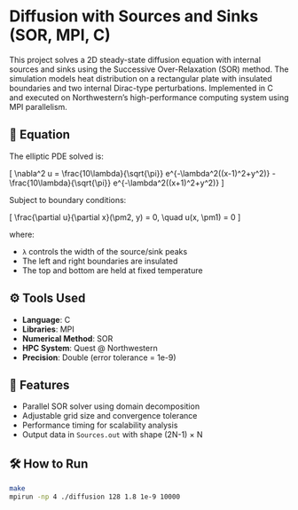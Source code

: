 # Diffusion with Sources and Sinks (SOR, MPI, C)

This project solves a 2D steady-state diffusion equation with internal sources and sinks using the Successive Over-Relaxation (SOR) method. The simulation models heat distribution on a rectangular plate with insulated boundaries and two internal Dirac-type perturbations. Implemented in C and executed on Northwestern’s high-performance computing system using MPI parallelism.

## 🔬 Equation

The elliptic PDE solved is:

\[
\nabla^2 u = \frac{10\lambda}{\sqrt{\pi}} e^{-\lambda^2((x-1)^2+y^2)} - \frac{10\lambda}{\sqrt{\pi}} e^{-\lambda^2((x+1)^2+y^2)}
\]

Subject to boundary conditions:

\[
\frac{\partial u}{\partial x}(\pm2, y) = 0, \quad u(x, \pm1) = 0
\]

where:
- `λ` controls the width of the source/sink peaks
- The left and right boundaries are insulated
- The top and bottom are held at fixed temperature

## ⚙️ Tools Used
- **Language**: C
- **Libraries**: MPI
- **Numerical Method**: SOR
- **HPC System**: Quest @ Northwestern
- **Precision**: Double (error tolerance = 1e-9)

## 🚀 Features
- Parallel SOR solver using domain decomposition
- Adjustable grid size and convergence tolerance
- Performance timing for scalability analysis
- Output data in `Sources.out` with shape (2N-1) × N

## 🛠️ How to Run

```bash
make
mpirun -np 4 ./diffusion 128 1.8 1e-9 10000
